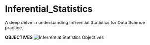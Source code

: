 # Inferential_Statistics
A deep delve in understanding Inferential Statistics for Data Science practice.

**OBJECTIVES**
![Inferrential Statistics Objectives](https://github.com/Grace-Gitome/Inferential_Statistics/assets/74792815/b18a39f7-8add-4a00-b29c-1abbfaf0c519)
